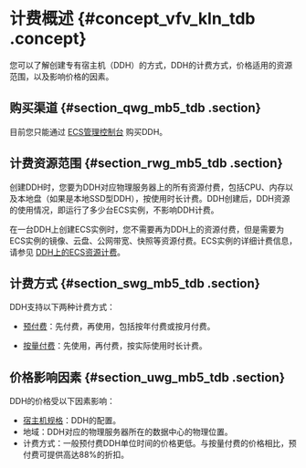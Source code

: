 # 计费概述 {#concept_vfv_kln_tdb .concept}

您可以了解创建专有宿主机（DDH）的方式，DDH的计费方式，价格适用的资源范围，以及影响价格的因素。

## 购买渠道 {#section_qwg_mb5_tdb .section}

目前您只能通过 [ECS管理控制台](https://ecs.console.aliyun.com/#/home) 购买DDH。

## 计费资源范围 {#section_rwg_mb5_tdb .section}

创建DDH时，您要为DDH对应物理服务器上的所有资源付费，包括CPU、内存以及本地盘（如果是本地SSD型DDH），按使用时长计费。DDH创建后，DDH资源的使用情况，即运行了多少台ECS实例，不影响DDH计费。

在一台DDH上创建ECS实例时，您不需要再为DDH上的资源付费，但是需要为ECS实例的镜像、云盘、公网带宽、快照等资源付费。ECS实例的详细计费信息，请参见 [DDH上的ECS资源计费](cn.zh-CN/产品定价/DDH上的ECS资源计费.md#)。

## 计费方式 {#section_swg_mb5_tdb .section}

DDH支持以下两种计费方式：

-   [预付费](cn.zh-CN/产品定价/预付费.md#)：先付费，再使用，包括按年付费或按月付费。

-   [按量付费](cn.zh-CN/产品定价/按量付费.md#)：先使用，再付费，按实际使用时长计费。


## 价格影响因素 {#section_uwg_mb5_tdb .section}

DDH的价格受以下因素影响：

-   [宿主机规格](../../../../cn.zh-CN/产品简介/宿主机规格.md#)：DDH的配置。
-   地域：DDH对应的物理服务器所在的数据中心的物理位置。
-   计费方式：一般预付费DDH单位时间的价格更低。与按量付费的价格相比，预付费可提供高达88%的折扣。

